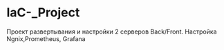 # IaC-_Project
Проект развертывания и настройки 2 серверов Back/Front.
Настройка Ngnix,Prometheus, Grafana
